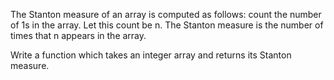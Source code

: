 The Stanton measure of an array is computed as follows: count the number of 1s in the array. Let this count be n. The Stanton measure is the number of times that n appears in the array.

Write a function which takes an integer array and returns its Stanton measure.